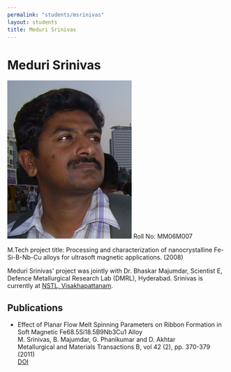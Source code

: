 ```yaml
---
permalink: "students/msrinivas"
layout: students
title: Meduri Srinivas
---
```

# Meduri Srinivas 

![Meduri Srinivas](../assets/images/medurisrinivas.jpg)
Roll No: MM06M007   

M.Tech project title: Processing and characterization of nanocrystalline Fe-Si-B-Nb-Cu alloys for ultrasoft magnetic applications. (2008)  

Meduri Srinivas' project was jointly with Dr. Bhaskar Majumdar, Scientist E, Defence Metallurgical Research Lab (DMRL), Hyderabad. Srinivas is currently at [NSTL, Visakhapattanam](http://www.nrbdrdo.res.in/nstl.html).

## Publications 

  - Effect of Planar Flow Melt Spinning Parameters on Ribbon Formation in Soft Magnetic Fe68.5Si18.5B9Nb3Cu1 Alloy   
M. Srinivas, B. Majumdar, G. Phanikumar and D. Akhtar   
Metallurgical and Materials Transactions B, vol 42 (2), pp. 370-379 (2011)   
[DOI](http://dx.doi.org/10.1007/s11663-011-9476-7)
